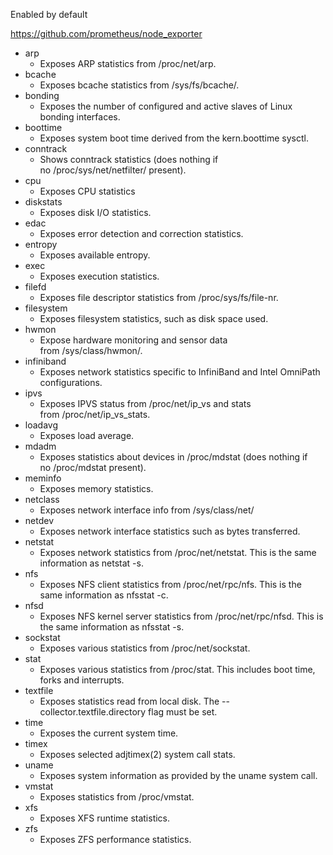 Enabled by default

https://github.com/prometheus/node_exporter

- arp
    - Exposes ARP statistics from /proc/net/arp.
- bcache
    - Exposes bcache statistics from /sys/fs/bcache/.
- bonding
    - Exposes the number of configured and active slaves of Linux bonding interfaces.
- boottime
    - Exposes system boot time derived from the kern.boottime sysctl.
- conntrack
    - Shows conntrack statistics (does nothing if no /proc/sys/net/netfilter/ present).
- cpu
    - Exposes CPU statistics
- diskstats
    - Exposes disk I/O statistics.
- edac
    - Exposes error detection and correction statistics.
- entropy
    - Exposes available entropy.
- exec
    - Exposes execution statistics.
- filefd
    - Exposes file descriptor statistics from /proc/sys/fs/file-nr.
- filesystem
    - Exposes filesystem statistics, such as disk space used.
- hwmon
    - Expose hardware monitoring and sensor data from /sys/class/hwmon/.
- infiniband
    - Exposes network statistics specific to InfiniBand and Intel OmniPath configurations.
- ipvs
    - Exposes IPVS status from /proc/net/ip_vs and stats from /proc/net/ip_vs_stats.
- loadavg
    - Exposes load average.
- mdadm
    - Exposes statistics about devices in /proc/mdstat (does nothing if no /proc/mdstat present).
- meminfo
    - Exposes memory statistics.
- netclass
    - Exposes network interface info from /sys/class/net/
- netdev
    - Exposes network interface statistics such as bytes transferred.
- netstat
    - Exposes network statistics from /proc/net/netstat. This is the same information as netstat -s.
- nfs
    - Exposes NFS client statistics from /proc/net/rpc/nfs. This is the same information as nfsstat -c.
- nfsd
    - Exposes NFS kernel server statistics from /proc/net/rpc/nfsd. This is the same information as nfsstat -s.
- sockstat
    - Exposes various statistics from /proc/net/sockstat.
- stat
    - Exposes various statistics from /proc/stat. This includes boot time, forks and interrupts.
- textfile
    - Exposes statistics read from local disk. The --collector.textfile.directory flag must be set.
- time
    - Exposes the current system time.
- timex
    - Exposes selected adjtimex(2) system call stats.
- uname
    - Exposes system information as provided by the uname system call.
- vmstat
    - Exposes statistics from /proc/vmstat.
- xfs
    - Exposes XFS runtime statistics.
- zfs
    - Exposes ZFS performance statistics.